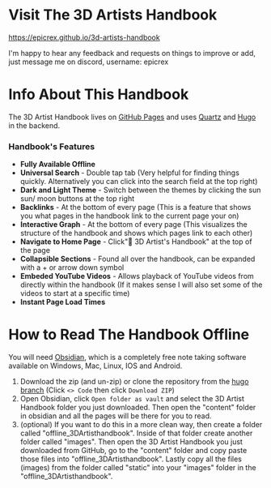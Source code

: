 # Visit The 3D Artists Handbook
https://epicrex.github.io/3d-artists-handbook

I'm happy to hear any feedback and requests on things to improve or add, just message me on discord, username: epicrex

# Info About This Handbook

The 3D Artist Handbook lives on [GitHub Pages](https://epicrex.github.io/3d-artists-handbook) and uses [Quartz](https://github.com/jackyzha0/quartz) and [Hugo](https://gohugo.io/) in the backend.

### Handbook's Features
- **Fully Available Offline**
- **Universal Search** - Double tap tab (Very helpful for finding things quickly. Alternatively you can click into the search field at the top right)
- **Dark and Light Theme** - Switch between the themes by clicking the sun sun/ moon buttons at the top right
- **Backlinks** - At the bottom of every page (This is a feature that shows you what pages in the handbook link to the current page your on)
- **Interactive Graph** - At the bottom of every page (This visualizes the structure of the handbook and shows which pages link to each other)
- **Navigate to Home Page** - Click"🦑 3D Artist's Handbook" at the top of the page
- **Collapsible Sections** - Found all over the handbook, can be expanded with a + or arrow down symbol
- **Embeded YouTube Videos** - Allows playback of YouTube videos from directly within the handbook (If it makes sense I will also set some of the videos to start at a specific time)
- **Instant Page Load Times**


# How to Read The Handbook Offline

You will need [Obsidian](https://obsidian.md/), which is a completely free note taking software available on Windows, Mac, Linux, IOS and Android.

1. Download the zip (and un-zip) or clone the repository from the [hugo branch](https://github.com/Epicrex/3DArtistsHandbook/tree/hugo) (Click `<> Code` then click `Download ZIP`)
2. Open Obsidian, click `Open folder as vault` and select the 3D Artist Handbook folder you just downloaded. Then open the "content" folder in obsidian and all the pages will be there for you to read.
3. (optional) If you want to do this in a more clean way, then create a folder called "offline_3DArtisthandbook". Inside of that folder create another folder called "images". Then open the 3D Artist Handbook you just downloaded from GitHub, go to the "content" folder and copy paste those files into "offline_3DArtisthandbook". Lastly copy all the files (images) from the folder called "static" into your "images" folder in the "offline_3DArtisthandbook".
